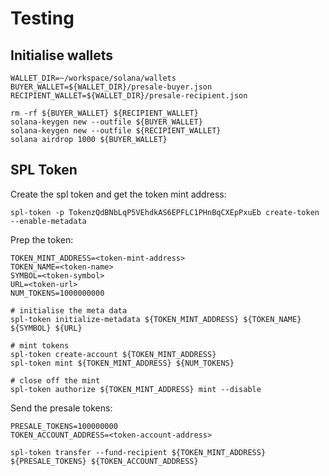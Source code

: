 # Testing

## Initialise wallets

```
WALLET_DIR=~/workspace/solana/wallets
BUYER_WALLET=${WALLET_DIR}/presale-buyer.json
RECIPIENT_WALLET=${WALLET_DIR}/presale-recipient.json

rm -rf ${BUYER_WALLET} ${RECIPIENT_WALLET}
solana-keygen new --outfile ${BUYER_WALLET}
solana-keygen new --outfile ${RECIPIENT_WALLET}
solana airdrop 1000 ${BUYER_WALLET}
```

## SPL Token

Create the spl token and get the token mint address:

```
spl-token -p TokenzQdBNbLqP5VEhdkAS6EPFLC1PHnBqCXEpPxuEb create-token --enable-metadata
```

Prep the token:

```
TOKEN_MINT_ADDRESS=<token-mint-address>
TOKEN_NAME=<token-name>
SYMBOL=<token-symbol>
URL=<token-url>
NUM_TOKENS=1000000000

# initialise the meta data
spl-token initialize-metadata ${TOKEN_MINT_ADDRESS} ${TOKEN_NAME} ${SYMBOL} ${URL}

# mint tokens
spl-token create-account ${TOKEN_MINT_ADDRESS}
spl-token mint ${TOKEN_MINT_ADDRESS} ${NUM_TOKENS}

# close off the mint
spl-token authorize ${TOKEN_MINT_ADDRESS} mint --disable
```

Send the presale tokens:

```
PRESALE_TOKENS=100000000
TOKEN_ACCOUNT_ADDRESS=<token-account-address>

spl-token transfer --fund-recipient ${TOKEN_MINT_ADDRESS} ${PRESALE_TOKENS} ${TOKEN_ACCOUNT_ADDRESS}
```